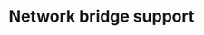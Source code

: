 ---
lang: en
layout: doc
redirect_from:
- /doc/network-bridge-support/
- /en/doc/network-bridge-support/
- /doc/NetworkBridgeSupport/
- /wiki/NetworkBridgeSupport/
redirect_to: https://forum.qubes-os.org/t/18990
ref: 113
title: Network bridge support
---